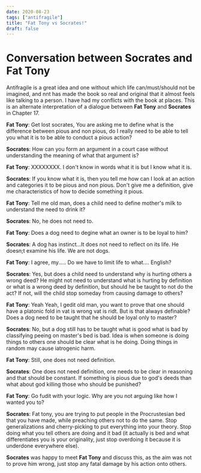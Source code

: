 ```yaml
---
date: 2020-08-23
tags: ["antifragile"]
title: "Fat Tony vs Socrates!"
draft: false
---
```


# Conversation between __Socrates__ and __Fat Tony__

Antifragile is a great idea and one without which life can/must/should not be imagined, and nnt has made the book so real and original that it almost feels like talking to a person. I have had my conflicts with the book at places. This is an alternate interpretation of a dialogue between __Fat Tony__ and __Socrates__ in Chapter 17. 


__Fat Tony__: Get lost socrates, You are asking me to define what is the difference between pious and non pious, do I really need to be able to tell you what it is to be able to conduct a pious action?

__Socrates__: How can you form an argument in a court case without understanding the meaning of what that argument is? 

__Fat Tony__: XXXXXXXX. I don't know in words what it is but I know what it is. 

__Socrates__: If you know what it is, then you tell me how can I look at an action and categories it to be pious and non pious. Don't give me a definition, give me characteristics of how to decide something it pious. 

__Fat Tony__: Tell me old man, does a child need to define mother's milk to understand the need to drink it?

__Socrates__: No, he does not need to. 

__Fat Tony__: Does a dog need to degine what an owner is to be loyal to him?

__Socrates__: A dog has instinct...It does not need to reflect on its life. He doesn;t examine his life. We are not dogs.

__Fat Tony__: I agree, my..... Do we have to limit life to what.... English?

__Socrates__: Yes, but does a child need to understand why is hurting others a wrong deed? He might not need to understand what is hurting by definition or what is a wrong deed by definition, but should he be taught to not do the act? If not, will the child stop someday from causing damage to others? 

__Fat Tony__: Yeah Yeah, I gedit old man, you want to prove that one should have a platonic fold in vat is wrong vat is ridt. But is that always definable? Does a dog need to be taught that he should be loyal only to master?

__Socrates__: No, but a dog still has to be taught what is good what is bad by classifying peeing on master's bed is bad. Idea is when someone is doing things to others one should be clear what is he doing. Doing things in random may cause iatrogenic harm. 

__Fat Tony__: Still, one does not need definition. 

__Socrates__: One does not need definition, one needs to be clear in reasoning and that should be constant. If something is pious due to god's deeds than what about god killing those who should be punished?

__Fat Tony__: Go fudit with your logic. Why are you not arguing like how I wanted you to? 

__Socrates__: Fat tony, you are trying to put people in the Procrustesian bed that you have made, while preaching others not to do the same. Stop generalizations and cherry-picking to put everything into your theory. Stop doing what you tell others are doing and it bad (it actually is bed and what differentiates you is your originality, just stop overdoing it because it is underdone everywhere else).

__Socrates__ was happy to meet __Fat Tony__ and discuss this, as the aim was not to prove him wrong, just stop any fatal damage by his action onto others. 
